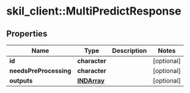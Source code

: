 # skil_client::MultiPredictResponse

## Properties
Name | Type | Description | Notes
------------ | ------------- | ------------- | -------------
**id** | **character** |  | [optional] 
**needsPreProcessing** | **character** |  | [optional] 
**outputs** | [**INDArray**](INDArray.md) |  | [optional] 


